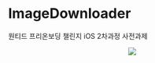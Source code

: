 # ImageDownloader
원티드 프리온보딩 챌린지 iOS 2차과정 사전과제

<p align="center">
  <img src="https://user-images.githubusercontent.com/80871083/222354310-8d608e79-6403-410a-a0c8-962130fadddd.gif">
</p>
